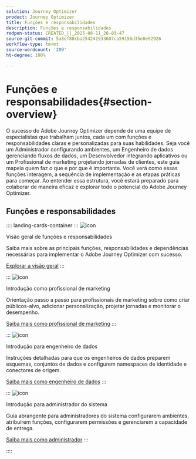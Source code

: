 ```yaml
---
solution: Journey Optimizer
product: Journey Optimizer
title: Funções e responsabilidades
description: Funções e responsabilidades
redpen-status: CREATED_||_2025-08-11_20-03-47
source-git-commit: 5a8ef88cba254241933607ca59156d35e0e92926
workflow-type: tm+mt
source-wordcount: '209'
ht-degree: 100%

---
```



# Funções e responsabilidades{#section-overview}

O sucesso do Adobe Journey Optimizer depende de uma equipe de especialistas que trabalham juntos, cada um com funções e responsabilidades claras e personalizadas para suas habilidades. Seja você um Administrador configurando ambientes, um Engenheiro de dados gerenciando fluxos de dados, um Desenvolvedor integrando aplicativos ou um Profissional de marketing projetando jornadas de clientes, este guia mapeia quem faz o que e por que é importante. Você verá como essas funções interagem, a sequência de implementação e as etapas práticas para começar. Ao entender essa estrutura, você estará preparado para colaborar de maneira eficaz e explorar todo o potencial do Adobe Journey Optimizer.

## Funções e responsabilidades

:::: landing-cards-container
:::
![icon](https://cdn.experienceleague.adobe.com/icons/book.svg?lang=pt-BR)

Visão geral de funções e responsabilidades

Saiba mais sobre as principais funções, responsabilidades e dependências necessárias para implementar o Adobe Journey Optimizer com sucesso.

[Explorar a visão geral](../using/start/quick-start.md)
:::

:::
![icon](https://cdn.experienceleague.adobe.com/icons/bullseye.svg?lang=pt-BR)

Introdução como profissional de marketing

Orientação passo a passo para profissionais de marketing sobre como criar públicos-alvo, adicionar personalização, projetar jornadas e monitorar o desempenho.

[Saiba mais como profissional de marketing](../using/start/path/marketer.md)
:::

:::
![icon](https://cdn.experienceleague.adobe.com/icons/code-branch.svg?lang=pt-BR)

Introdução para engenheiro de dados

Instruções detalhadas para que os engenheiros de dados preparem esquemas, conjuntos de dados e configurem namespaces de identidade e conectores de origem.

[Saiba mais como engenheiro de dados](../using/start/path/data-engineer.md)
:::

:::
![icon](https://cdn.experienceleague.adobe.com/icons/gear.svg?lang=pt-BR)

Introdução para administrador do sistema

Guia abrangente para administradores do sistema configurarem ambientes, atribuírem funções, configurarem permissões e gerenciarem a capacidade de entrega.

[Saiba mais como administrador](../using/start/path/administrator.md)
:::

::::
